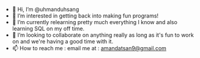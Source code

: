 - 👋 Hi, I’m @uhmanduhsang
- 👀 I’m interested in getting back into making fun programs!
- 🌱 I’m currently relearning pretty much everything I know and also learning SQL on my off time.
- 💞️ I’m looking to collaborate on anything really as long as it's fun to work on and we're having a good time with it.
- 📫 How to reach me : email me at : amandatsan9@gmail.com

<!---
uhmanduhsang/uhmanduhsang is a ✨ special ✨ repository because its `README.md` (this file) appears on your GitHub profile.
You can click the Preview link to take a look at your changes. This also has to be public in order for this to show up on your front page!
--->
